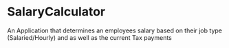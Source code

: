 # SalaryCalculator
An Application that determines an employees salary based on their job type (Salaried/Hourly) and as well as the current Tax payments
